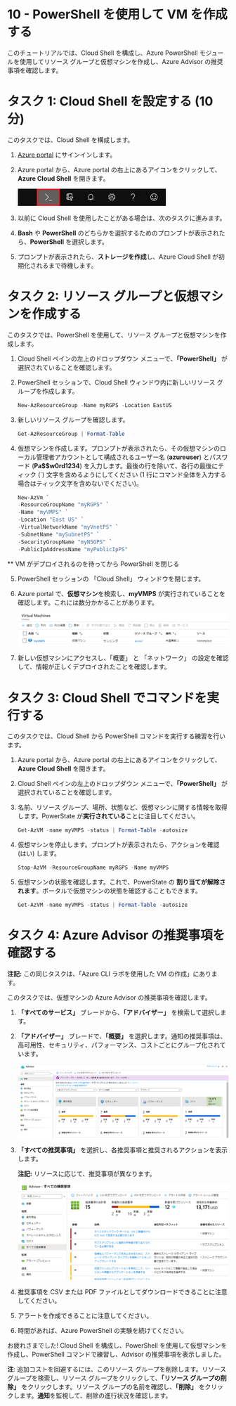 ﻿---
wts:
    title: '10 - PowerShell を使用して VM を作成する (10 分)'
    module: 'モジュール 03: コア ソリューションおよび管理ツールに関する説明'
---
# 10 - PowerShell を使用して VM を作成する

このチュートリアルでは、Cloud Shell を構成し、Azure PowerShell モジュールを使用してリソース グループと仮想マシンを作成し、Azure Advisor の推奨事項を確認します。 

# タスク 1: Cloud Shell を設定する (10 分)

このタスクでは、Cloud Shell を構成します。 

1. [Azure portal](https://portal.azure.com) にサインインします。

2. Azure portal から、Azure portal の右上にあるアイコンをクリックして、**Azure Cloud Shell** を開きます。

    ![Azure Portal Azure Cloud Shell アイコンのスクリーンショット。](../images/1002.png)

3. 以前に Cloud Shell を使用したことがある場合は、次のタスクに進みます。 

4. **Bash** や **PowerShell** のどちらかを選択するためのプロンプトが表示されたら、**PowerShell** を選択します。

5. プロンプトが表示されたら、**ストレージを作成**し、Azure Cloud Shell が初期化されるまで待機します。 

# タスク 2: リソース グループと仮想マシンを作成する

このタスクでは、PowerShell を使用して、リソース グループと仮想マシンを作成します。  

1. Cloud Shell ペインの左上のドロップダウン メニューで、**「PowerShell」** が選択されていることを確認します。

2. PowerShell セッションで、Cloud Shell ウィンドウ内に新しいリソース グループを作成します。 

    ```PowerShell
    New-AzResourceGroup -Name myRGPS -Location EastUS
    ```

3. 新しいリソース グループを確認します。 

    ```PowerShell
    Get-AzResourceGroup | Format-Table
    ```

4. 仮想マシンを作成します。プロンプトが表示されたら、その仮想マシンのローカル管理者アカウントとして構成されるユーザー名 (**azureuser**) とパスワード (**Pa$$w0rd1234**) を入力します。最後の行を除いて、各行の最後にティック (`) 文字を含めるようにしてください (1 行にコマンド全体を入力する場合はティック文字を含めないでください)。

    ```PowerShell
    New-AzVm `
    -ResourceGroupName "myRGPS" `
    -Name "myVMPS" `
    -Location "East US" `
    -VirtualNetworkName "myVnetPS" `
    -SubnetName "mySubnetPS" `
    -SecurityGroupName "myNSGPS" `
    -PublicIpAddressName "myPublicIpPS"
    ```
** VM がデプロイされるのを待ってから PowerShell を閉じる

5. PowerShell セッションの 「Cloud Shell」 ウィンドウを閉じます。

6. Azure portal で、**仮想マシン**を検索し、**myVMPS** が実行されていることを確認します。これには数分かかることがあります。

    ![myVMPS が実行中の状態の仮想マシン ページのスクリーンショット。](../images/1001.png)

7. 新しい仮想マシンにアクセスし、「概要」 と 「ネットワーク」 の設定を確認して、情報が正しくデプロイされたことを確認します。 

# タスク 3: Cloud Shell でコマンドを実行する

このタスクでは、Cloud Shell から PowerShell コマンドを実行する練習を行います。 

1. Azure portal から、Azure portal の右上にあるアイコンをクリックして、**Azure Cloud Shell** を開きます。

2. Cloud Shell ペインの左上のドロップダウン メニューで、**「PowerShell」** が選択されていることを確認します。

3. 名前、リソース グループ、場所、状態など、仮想マシンに関する情報を取得します。PowerState が**実行されている**ことに注目してください。

    ```PowerShell
    Get-AzVM -name myVMPS -status | Format-Table -autosize
    ```

4. 仮想マシンを停止します。プロンプトが表示されたら、アクションを確認 (はい) します。 

    ```PowerShell
    Stop-AzVM -ResourceGroupName myRGPS -Name myVMPS
    ```

5. 仮想マシンの状態を確認します。これで、PowerState の **割り当てが解除されます**。ポータルで仮想マシンの状態を確認することもできます。 

    ```PowerShell
    Get-AzVM -name myVMPS -status | Format-Table -autosize
    ```

# タスク 4: Azure Advisor の推奨事項を確認する

**注記:** この同じタスクは、「Azure CLI ラボを使用した VM の作成」にあります。 

このタスクでは、仮想マシンの Azure Advisor の推奨事項を確認します。 

1. **「すべてのサービス」** ブレードから、**「アドバイザー」** を検索して選択します。 

2. **「アドバイザー」** ブレードで、**「概要」** を選択します。通知の推奨事項は、高可用性、セキュリティ、パフォーマンス、コストごとにグループ化されています。 

    ![アドバイザーの概要ページのスクリーンショット。](../images/1003.png)

3. **「すべての推奨事項」** を選択し、各推奨事項と推奨されるアクションを表示します。 

    **注記:** リソースに応じて、推奨事項が異なります。 

    ![「アドバイザーすべての推奨事項」 ページのスクリーンショット。](../images/1004.png)

4. 推奨事項を CSV または PDF ファイルとしてダウンロードできることに注意してください。 

5. アラートを作成できることに注意してください。 

6. 時間があれば、Azure PowerShell の実験を続けてください。 

お疲れさまでした! Cloud Shell を構成し、PowerShell を使用して仮想マシンを作成し、PowerShell コマンドで練習し、Advisor の推奨事項を表示しました。

**注**: 追加コストを回避するには、このリソース グループを削除します。リソース グループを検索し、リソース グループをクリックして、**「リソース グループの削除」** をクリックします。リソース グループの名前を確認し、**「削除」** をクリックします。**通知**を監視して、削除の進行状況を確認します。
